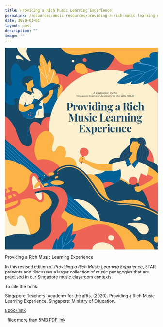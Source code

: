 ```yaml
---
title: Providing a Rich Music Learning Experience
permalink: /resources/music-resources/providing-a-rich-music-learning-experience/
date: 2020-01-01
layout: post
description: ""
image: ""
---
```

<img src="/images/compendiumwebsitecoverpage.jpg" 
         style="width:600px"
	/>
<br>


Providing a Rich Music Learning Experience

In this revised edition of _Providing a Rich Music Learning Experience_, STAR presents and discusses a larger collection of music pedagogies that are practised in our Singapore music classroom contexts.  
  

To cite the book:

Singapore Teachers’ Academy for the aRts. (2020). Providing a Rich Music Learning Experience. Singapore: Ministry of Education. 

[Ebook link](https://joom.ag/Yj0C)

 
filee more than 5MB
[PDF link](https://academyofsingaporeteachers.moe.edu.sg/docs/librariesprovider4/music-resources/music-compendium-digital-pdf-linked-(7-jul)-(1).pdf?sfvrsn=d3616dd3_0)